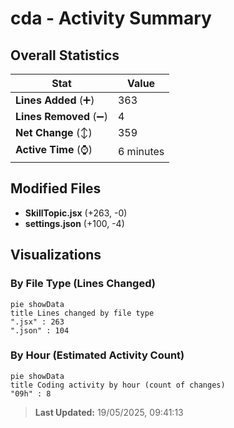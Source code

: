 # cda - Activity Summary 

## Overall Statistics

| Stat                   | Value                                                             |
| ---------------------- | ----------------------------------------------------------------- |
| **Lines Added** (➕)   | 363                                          |
| **Lines Removed** (➖) | 4                                        |
| **Net Change** (↕)    | 359                |
| **Active Time** (⌚)   | 6 minutes |


## Modified Files
- **SkillTopic.jsx** (+263, -0)
- **settings.json** (+100, -4)

## Visualizations

### By File Type (Lines Changed)

```mermaid
pie showData
title Lines changed by file type
".jsx" : 263
".json" : 104
```

### By Hour (Estimated Activity Count)

```mermaid
pie showData
title Coding activity by hour (count of changes)
"09h" : 8
```


> **Last Updated:** 19/05/2025, 09:41:13